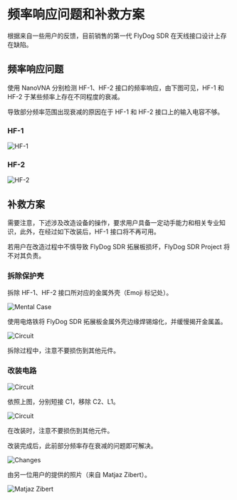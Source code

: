 # 频率响应问题和补救方案

根据来自一些用户的反馈，目前销售的第一代 FlyDog SDR 在天线接口设计上存在缺陷。

## 频率响应问题

使用 NanoVNA 分别检测 HF-1、HF-2 接口的频率响应，由下图可见，HF-1 和 HF-2 于某些频率上存在不同程度的衰减。

导致部分频率范围出现衰减的原因在于 HF-1 和 HF-2 接口上的输入电容不够。

### HF-1

![HF-1](/developer/sensitivity_1.jpg "HF-1")

### HF-2

![HF-2](/developer/sensitivity_2.jpg "HF-2")

## 补救方案

需要注意，下述涉及改造设备的操作，要求用户具备一定动手能力和相关专业知识，此外，在经过如下改装后，HF-1 接口将不再可用。

若用户在改造过程中不慎导致 FlyDog SDR 拓展板损坏，FlyDog SDR Project 将不对其负责。

### 拆除保护壳

拆除 HF-1、HF-2 接口所对应的金属外壳（Emoji 标记处）。

![Mental Case](/developer/sensitivity_3.jpg "Mental Case")

使用电烙铁将 FlyDog SDR 拓展板金属外壳边缘焊锡熔化，并缓慢揭开金属盖。

![Circuit](/developer/sensitivity_4.jpg "Circuit")

拆除过程中，注意不要损伤到其他元件。

### 改装电路

![Circuit](/developer/sensitivity_5.jpg "Circuit")

依照上图，分别短接 C1，移除 C2、L1。

![Circuit](/developer/sensitivity_6.jpg "Circuit")

在改装时，注意不要损伤到其他元件。

改装完成后，此前部分频率存在衰减的问题即可解决。

![Changes](/developer/sensitivity_7.jpg "Changes")

由另一位用户的提供的照片（来自 Matjaz Zibert）。

![Matjaz Zibert](/developer/sensitivity_8.jpg "Matjaz Zibert")
